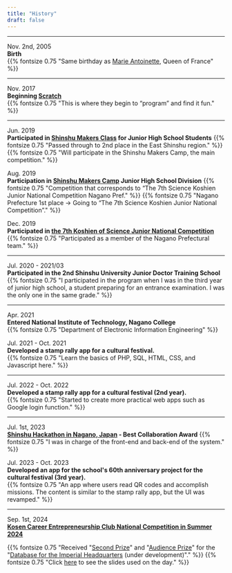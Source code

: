 ```yaml
---
title: "History"
draft: false
---
```


---

Nov. 2nd, 2005  
**Birth**  
{{% fontsize 0.75 "Same birthday as [Marie Antoinette](https://en.wikipedia.org/wiki/Marie_Antoinette), Queen of France" %}}

---

Nov. 2017  
**Beginning [Scratch](https://scratch.mit.edu)**  
{{% fontsize 0.75 "This is where they begin to “program” and find it fun." %}}

---

Jun. 2019  
**Participated in [Shinshu Makers Class](https://www.futurecraft.jp/weblog/14237/) for Junior High School Students**
{{% fontsize 0.75 "Passed through to 2nd place in the East Shinshu region." %}}
{{% fontsize 0.75 "Will participate in the Shinshu Makers Camp, the main competition." %}}   

Aug. 2019  
**Participation in [Shinshu Makers Camp](https://www.futurecraft.jp/weblog/14247/) Junior High School Division**
{{% fontsize 0.75 "Competition that corresponds to “The 7th Science Koshien Junior National Competition Nagano Pref." %}} 
{{% fontsize 0.75 "Nagano Prefecture 1st place → Going to “The 7th Science Koshien Junior National Competition”." %}}

Dec. 2019  
**Participated in [the 7th Koshien of Science Junior National Competition](https://koushien.jst.go.jp/koushien-Jr/report/2019/index.html)**
{{% fontsize 0.75 "Participated as a member of the Nagano Prefectural team." %}}

---

Jul. 2020 - 2021/03  
**Participated in the 2nd Shinshu University Junior Doctor Training School**
{{% fontsize 0.75 "I participated in the program when I was in the third year of junior high school, a student preparing for an entrance examination. I was the only one in the same grade." %}}

---

Apr. 2021  
**Entered National Institute of Technology, Nagano College**  
{{% fontsize 0.75 "Department of Electronic Information Engineering" %}}

Jul. 2021 - Oct. 2021  
**Developed a stamp rally app for a cultural festival.**  
{{% fontsize 0.75 "Learn the basics of PHP, SQL, HTML, CSS, and Javascript here." %}}

---

Jul. 2022 - Oct. 2022    
**Developed a stamp rally app for a cultural festival (2nd year).**  
{{% fontsize 0.75 "Started to create more practical web apps such as Google login function." %}}

---

Jul. 1st, 2023  
**[Shinshu Hackathon in Nagano, Japan](https://ailab-corp.connpass.com/event/285350/) - Best Collaboration Award**
{{% fontsize 0.75 "I was in charge of the front-end and back-end of the system." %}}


Jul. 2023 - Oct. 2023  
**Developed an app for the school's 60th anniversary project for the cultural festival (3rd year).**  
{{% fontsize 0.75 "An app where users read QR codes and accomplish missions. The content is similar to the stamp rally app, but the UI was revamped." %}}

---

Sep. 1st, 2024  
**[Kosen Career Entrepreneurship Club National Competition in Summer 2024](https://kosen-career.tech/lp/2024summer)** 

{{% fontsize 0.75 "Received \"[Second Prize](https://x.com/kosen_career/status/1830141553425432875)\" and \"[Audience Prize](https://x.com/kosen_career/status/1830141253125898271)\" for the \"[Database for the Imperial Headquarters](https://daihon-ei.jp) (under development)\"." %}}
{{% fontsize 0.75 "Click [here](https://www.docswell.com/s/massy1102/KV1114-20240901-daihon-ei) to see the slides used on the day." %}}


